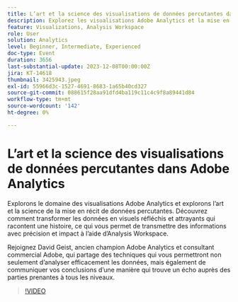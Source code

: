 ```yaml
---
title: L’art et la science des visualisations de données percutantes dans Adobe Analytics
description: Explorez les visualisations Adobe Analytics et la mise en récit des données percutantes. Découvrez comment transformer les données en visuels réfléchis et attrayants qui racontent une histoire, ce qui vous permet de transmettre des informations avec précision et impact à l’aide d’Analysis Workspace.
feature: Visualizations, Analysis Workspace
role: User
solution: Analytics
level: Beginner, Intermediate, Experienced
doc-type: Event
duration: 3656
last-substantial-update: 2023-12-08T00:00:00Z
jira: KT-14618
thumbnail: 3425943.jpeg
exl-id: 55966d3c-1527-4691-8683-1a65b40cd327
source-git-commit: 088615f28aa91dfd4ba119c11c4c9f8a89441d84
workflow-type: tm+mt
source-wordcount: '142'
ht-degree: 0%

---
```


# L’art et la science des visualisations de données percutantes dans Adobe Analytics

Explorons le domaine des visualisations Adobe Analytics et explorons l’art et la science de la mise en récit de données percutantes. Découvrez comment transformer les données en visuels réfléchis et attrayants qui racontent une histoire, ce qui vous permet de transmettre des informations avec précision et impact à l’aide d’Analysis Workspace.

Rejoignez David Geist, ancien champion Adobe Analytics et consultant commercial Adobe, qui partage des techniques qui vous permettront non seulement d’analyser efficacement les données, mais également de communiquer vos conclusions d’une manière qui trouve un écho auprès des parties prenantes à tous les niveaux.

>[!VIDEO](https://video.tv.adobe.com/v/3425943/?learn=on)
